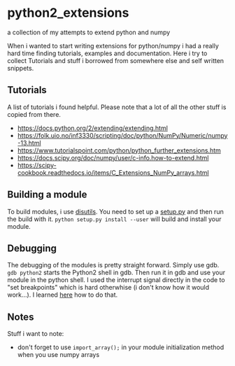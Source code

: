 # python2_extensions
a collection of my attempts to extend python and numpy

When i wanted to start writing extensions for python/numpy i had a really hard time finding tutorials, examples and documentation.
Here i try to collect Tutorials and stuff i borrowed from somewhere else and self written snippets. 

## Tutorials 

A list of tutorials i found helpful. Please note that a lot of all the other stuff is copied from there.

* https://docs.python.org/2/extending/extending.html
* https://folk.uio.no/inf3330/scripting/doc/python/NumPy/Numeric/numpy-13.html
* https://www.tutorialspoint.com/python/python_further_extensions.htm
* https://docs.scipy.org/doc/numpy/user/c-info.how-to-extend.html
* https://scipy-cookbook.readthedocs.io/items/C_Extensions_NumPy_arrays.html

## Building a module

To build modules, i use [disutils](https://docs.python.org/2/distutils/). You need to set up a [setup.py](https://docs.python.org/2/distutils/setupscript.html) and then run the build with it.
```python setup.py install --user``` will build and install your module.

## Debugging

The debugging of the modules is pretty straight forward. Simply use gdb. ```gdb python2``` starts the Python2 shell in gdb. Then run it in gdb and use your module in the python shell. 
I used the interrupt signal directly in the code to "set breakpoints" which is hard otherwhise (i don't know how it would work...). I learned [here](https://stackoverflow.com/questions/4326414/set-breakpoint-in-c-or-c-code-programmatically-for-gdb-on-linux#4326474) how to do that.

## Notes

Stuff i want to note: 
* don't forget to use ```import_array();``` in your module initialization method when you use numpy arrays
